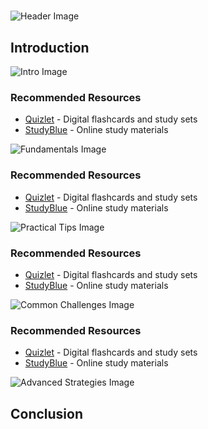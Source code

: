 # 


![Header Image](https://fal.media/files/zebra/TWMAuI88kTO5aV-AxK1dg.png)

## Introduction


![Intro Image](https://fal.media/files/elephant/Wb0oJ2cQ86hdX7hRsMyYL.png)

<a href=".html"></a>

### Recommended Resources
- [Quizlet](https://quizlet.com/) - Digital flashcards and study sets
- [StudyBlue](https://www.studyblue.com/) - Online study materials


![Fundamentals Image](https://fal.media/files/zebra/-lkBMqNud25DtuwMJxsJa.png)

<a href=".html"></a>

### Recommended Resources
- [Quizlet](https://quizlet.com/) - Digital flashcards and study sets
- [StudyBlue](https://www.studyblue.com/) - Online study materials


![Practical Tips Image](https://fal.media/files/panda/omB94SEJ-iZYv1SRCXIy_.png)

<a href=".html"></a>

### Recommended Resources
- [Quizlet](https://quizlet.com/) - Digital flashcards and study sets
- [StudyBlue](https://www.studyblue.com/) - Online study materials


![Common Challenges Image](https://fal.media/files/monkey/jptYCzjLaDm8EpK2dowtg.png)

<a href=".html"></a>

### Recommended Resources
- [Quizlet](https://quizlet.com/) - Digital flashcards and study sets
- [StudyBlue](https://www.studyblue.com/) - Online study materials


![Advanced Strategies Image](https://fal.media/files/panda/E9QprmbZpg9hRLRzGgEtJ.png)

## Conclusion

